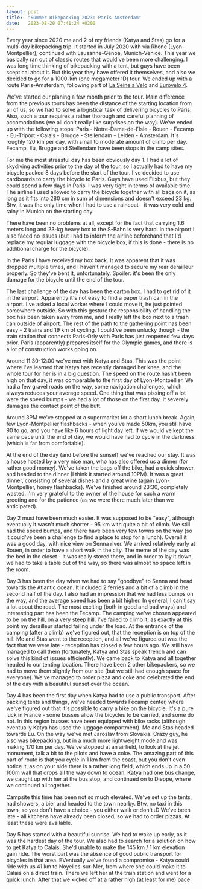 ```yaml
---
layout: post
title:  "Summer Bikepacking 2023: Paris-Amsterdam"
date:   2023-08-20 07:41:24 +0200
---
```


Every year since 2020 me and 2 of my friends (Katya and Stas) go for a multi-day bikepacking trip. It started in July 2020 with via Rhone (Lyon-Montpellier), continued with Lausanne-Genoa, Munich-Venice. This year we basically ran out of classic routes that would've been more challenging. I was long time thinking of bikepacking with a tent, but guys have been sceptical about it. But this year they have offered it themselves, and also we decided to go for a 1000-km (one megameter :D) tour. We ended up with a route Paris-Amsterdam, following part of [La Seine a Velo](https://www.laseineavelo.com/) and [Eurovelo 4](https://en.eurovelo.com/ev4).

We've started our planing a few month prior to the tour. Main difference from the previous tours has been the distance of the starting location from all of us, so we had to solve a logistical task of delivering bicycles to Paris. Also, such a tour requires a rather thorough and careful planning of accomodations (we all don't really like surprises on the way). We've ended up with the following stops: Paris - Notre-Dame-de-l'Isle - Rouen - Fecamp - Eu-Triport - Calais - Brugge - Stellendam - Leiden - Amsterdam. It's roughly 120 km per day, with small to moderate amount of climb per day. Fecamp, Eu, Brugge and Stellendam have been stops in the camp sites.

For me the most stressful day has been obviously day 1. I had a lot of skydiving activities prior to the day of the tour, so I actually had to have my bicycle packed 8 days before the start of the tour. I've decided to use cardboards to carry the bicycle to Paris. Guys have used Flixbus, but they could spend a few days in Paris. I was very tight in terms of available time. The airline I used allowed to carry the bicycle together with all bags on it, as long as it fits into 280 cm in sum of dimensions and doesn't exceed 23 kg. Btw, it was the only time when I had to use a raincoat - it was very cold and rainy in Munich on the starting day.

There have been no problems at all, except for the fact that carrying 1.6 meters long and 23-kg heavy box to the S-Bahn is very hard. In the airport I also faced no issues (but I had to inform the airline beforehand that I'd replace my regular luggage with the bicycle box, if this is done - there is no additional charge for the bicycle).

In the Paris I have received my box back. It was apparent that it was dropped multiple times, and I haven't managed to secure my rear derailleur properly. So they've bent it, unfortunately. Spoiler: it's been the only damage for the bicycle until the end of the tour.

The last challenge of the day has been the carton box. I had to get rid of it in the airport. Apparently it's not easy to find a paper trash can in the airport. I've asked a local worker where I could move it, he just pointed somewhere outside. So with this gesture the responsibility of handling the box has been taken away from me, and I really left the box next to a trash can outside of airport. The rest of the path to the gathering point has been easy - 2 trains and 19 km of cycling. I could've been unlucky though - the train station that connects Paris-Orly with Paris has just reopened few days prior. Paris (apparently) prepares itself for the Olympic games, and there is a lot of construction works going on. 

Around 11:30-12:00 we've met with Katya and Stas. This was the point where I've learned that Katya has recently damaged her knee, and the whole tour for her is in a big question. The speed on the route hasn't been high on that day, it was comparable to the first day of Lyon-Montpellier. We had a few gravel roads on the way, some navigation challenges, which always reduces your average speed. One thing that was pissing off a lot were the speed bumps - we had a lot of those on the first day. It severely damages the contact point of the butt. 

Around 3PM we've stopped at a supermarket for a short lunch break. Again, few Lyon-Montpellier flashbacks - when you've made 50km, you still have 90 to go, and you have like 6 hours of light day left. If we would've kept the same pace until the end of day, we would have had to cycle in the darkness (which is far from comfortable).

At the end of the day (and before the sunset) we've reached our stay. It was a house hosted by a very nice man, who has also offered us a dinner (for rather good money). We've taken the bags off the bike, had a quick shower, and headed to the dinner (I think it started around 10PM). It was a great dinner, consisting of several dishes and a great wine (again Lyon-Montpellier, honey flashbacks). We've finished around 23:30, completely wasted. I'm very grateful to the owner of the house for such a warm greeting and for the patience (as we were there much later than we anticipated).

Day 2 must have been much easier. It was supposed to be "easy", although eventually it wasn't much shorter - 95 km with quite a bit of climb. We still had the speed bumps, and there have been very few towns on the way (so it could've been a challenge to find a place to stop for a lunch). Overall it was a good day, with nice view on Senna river. We arrived relatively early at Rouen, in order to have a short walk in the city. The meme of the day was the bed in the closet - it was really stored there, and in order to lay it down, we had to take a table out of the way, so there was almost no space left in the room.

Day 3 has been the day when we had to say "goodbye" to Senna and head towards the Atlantic ocean. It included 2 ferries and a bit of a climb in the second half of the day. I also had an impression that we had less bumps on the way, and the average speed has been a bit higher. In general, I can't say a lot about the road. The most exciting (both in good and bad ways) and interesting part has been the Fecamp. The camping we've chosen appeared to be on the hill, on a very steep hill. I've failed to climb it, as exactly at this point my derailleur started failing under the load. At the entrance of the camping (after a climb) we've figured out, that the reception is on top of the hill. Me and Stas went to the reception, and all we've figured out was the fact that we were late - reception has closed a few hours ago. We still have managed to call them (fortunately, Katya and Stas speak french and can solve this kind of issues efficiently). We came back to Katya and all together headed to our tenting location. There have been 2 other bikepackers, so we had to move them slightly from our site (but we still had enough space for everyone). We've managed to order pizza and coke and celebrated the end of the day with a beautiful sunset over the ocean.

Day 4 has been the first day when Katya had to use a public transport. After packing tents and things, we've headed towards Fecamp center, where we've figured out that it's possible to carry a bike on the bicycle. It's a pure luck in France - some busses allow the bicycles to be carried, and some do not. In this region busses have been equipped with bike racks (although eventually Katya has used the luggage compartment). Me and Stas headed towards Eu. On the way we've met Jaroslav from Slovakia. Crazy guy, he also was bikepacking, but in a much more lightweight mode and was making 170 km per day. We've stopped at an airfield, to look at the jet monument, talk a bit to the pilots and have a coke. The amazing part of this part of route is that you cycle in 1 km from the coast, but you don't even notice it, as on your side there is a rather long field, which ends up in a 50-100m wall that drops all the way down to ocean. Katya had one bus change, we caught up with her at the bus stop, and continued on to Dieppe, where we continued all together. 

Campsite this time has been not so much elevated. We've set up the tents, had showers, a bier and headed to the town nearby. Btw, no taxi in this town, so you don't have a choice - you either walk or don't :D We've been late - all kitchens have already been closed, so we had to order pizzas. At least these were available. 

Day 5 has started with a beautiful sunrise. We had to wake up early, as it was the hardest day of the tour. We also had to search for a solution on how to get Katya to Calais. She'd unable to make the 145 km / 1 km elevation gain ride. The worst part was the absence of good public transport for bicycles in that area. EVentually we've found a compromise - Katya could ride with us 41 km to Noyelles-sur-Mer, from where she could make it to Calais on a direct train. There we left her at the train station and went for a quick lunch. After that we kicked off at a rather high (at least for me) pace.


